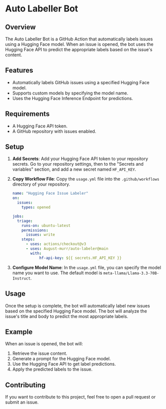 # Auto Labeller Bot

## Overview

The Auto Labeller Bot is a GitHub Action that automatically labels issues using a Hugging Face model. When an issue is opened, the bot uses the Hugging Face API to predict the appropriate labels based on the issue's content.

## Features

- Automatically labels GitHub issues using a specified Hugging Face model.
- Supports custom models by specifying the model name.
- Uses the Hugging Face Inference Endpoint for predictions.

## Requirements

- A Hugging Face API token.
- A GitHub repository with issues enabled.

## Setup

1. **Add Secrets**: Add your Hugging Face API token to your repository secrets. Go to your repository settings, then to the "Secrets and variables" section, and add a new secret named `HF_API_KEY`.

2. **Copy Workflow File**: Copy the `usage.yml` file into the `.github/workflows` directory of your repository.

    ```yaml
    name: "Hugging Face Issue Labeler"
    on:
      issues:
        types: opened

    jobs:
      triage:
        runs-on: ubuntu-latest
        permissions:
          issues: write
        steps:
          - uses: actions/checkout@v3
          - uses: August-murr/auto-labeler@main
            with:
                hf-api-key: ${{ secrets.HF_API_KEY }}
    ```

3. **Configure Model Name**: In the `usage.yml` file, you can specify the model name you want to use. The default model is `meta-llama/Llama-3.3-70B-Instruct`.

## Usage

Once the setup is complete, the bot will automatically label new issues based on the specified Hugging Face model. The bot will analyze the issue's title and body to predict the most appropriate labels.

## Example

When an issue is opened, the bot will:

1. Retrieve the issue content.
2. Generate a prompt for the Hugging Face model.
3. Use the Hugging Face API to get label predictions.
4. Apply the predicted labels to the issue.

## Contributing

If you want to contribute to this project, feel free to open a pull request or submit an issue.
